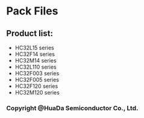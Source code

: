 # Pack Files
## Product list:
* HC32L15 series
* HC32F14 series
* HC32M14 series
* HC32L110 series
* HC32F003 series
* HC32F005 series
* HC32F120 series
* HC32M120 series

### Copyright @HuaDa Semiconductor Co., Ltd.
